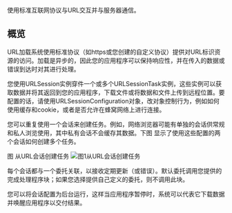 使用标准互联网协议与URL交互并与服务器通信。
## 概览
URL加载系统使用标准协议（如https或您创建的自定义协议）提供对URL标识资源的访问。加载是异步的，因此您的应用程序可以保持响应性，并在传入的数据或错误到达时对其进行处理。

您使用URLSession实例穿件一个或多个URLSessionTask实例，这些实例可以获取数据并将其返回到您的应用程序，下载文件或将数据和文件上传到远程位置。要配置的话，请使用URLSessionConfiguration对象，改对象控制行为，例如如何使用缓存和cookie，或者是否允许在蜂窝网络上进行连接。

您可以重复使用一个会话来创建任务。例如，网络浏览器可能有单独的会话供常规和私人浏览使用，其中私有会话不会缓存其数据。下图 显示了使用这些配置的两个会话如何创建多个任务。

图 从URL会话创建任务
![图1从URL会话创建任务](https://sjzlovecj.github.io//post-images/1606357598382.png)

每个会话都与一个委托关联，以接收定期更新（或错误）。默认委托调用您提供的完成处理程序块；如果您选择提供自己定义的委托，则不调用此块。

您可以将会话配置为后台运行，这样当应用程序暂停时，系统可以代表它下载数据并唤醒应用程序以交付结果。





